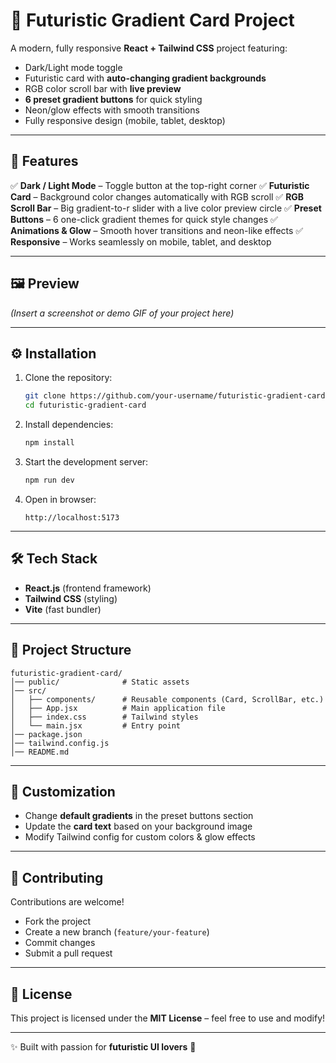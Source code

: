 # 🌌 Futuristic Gradient Card Project

A modern, fully responsive **React + Tailwind CSS** project featuring:

* Dark/Light mode toggle
* Futuristic card with **auto-changing gradient backgrounds**
* RGB color scroll bar with **live preview**
* **6 preset gradient buttons** for quick styling
* Neon/glow effects with smooth transitions
* Fully responsive design (mobile, tablet, desktop)

---

## 🚀 Features

✅ **Dark / Light Mode** – Toggle button at the top-right corner
✅ **Futuristic Card** – Background color changes automatically with RGB scroll
✅ **RGB Scroll Bar** – Big gradient-to-r slider with a live color preview circle
✅ **Preset Buttons** – 6 one-click gradient themes for quick style changes
✅ **Animations & Glow** – Smooth hover transitions and neon-like effects
✅ **Responsive** – Works seamlessly on mobile, tablet, and desktop

---

## 🖼️ Preview

*(Insert a screenshot or demo GIF of your project here)*

---

## ⚙️ Installation

1. Clone the repository:

   ```bash
   git clone https://github.com/your-username/futuristic-gradient-card.git
   cd futuristic-gradient-card
   ```

2. Install dependencies:

   ```bash
   npm install
   ```

3. Start the development server:

   ```bash
   npm run dev
   ```

4. Open in browser:

   ```
   http://localhost:5173
   ```

---

## 🛠️ Tech Stack

* **React.js** (frontend framework)
* **Tailwind CSS** (styling)
* **Vite** (fast bundler)

---

## 📂 Project Structure

```
futuristic-gradient-card/
│── public/              # Static assets
│── src/
│   ├── components/      # Reusable components (Card, ScrollBar, etc.)
│   ├── App.jsx          # Main application file
│   ├── index.css        # Tailwind styles
│   └── main.jsx         # Entry point
│── package.json
│── tailwind.config.js
│── README.md
```

---

## 🎨 Customization

* Change **default gradients** in the preset buttons section
* Update the **card text** based on your background image
* Modify Tailwind config for custom colors & glow effects

---

## 🤝 Contributing

Contributions are welcome!

* Fork the project
* Create a new branch (`feature/your-feature`)
* Commit changes
* Submit a pull request

---

## 📜 License

This project is licensed under the **MIT License** – feel free to use and modify!

---

✨ Built with passion for **futuristic UI lovers** 🚀
